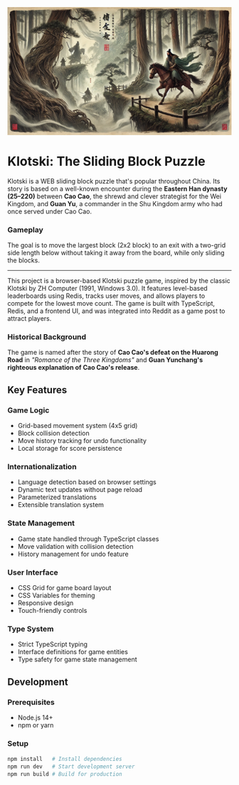 ![Caocao](public/CaocaoFailed.webp)

# Klotski: The Sliding Block Puzzle  


Klotski is a WEB sliding block puzzle that's popular throughout China. Its story is based on a well-known encounter during the **Eastern Han dynasty (25–220)** between **Cao Cao**, the shrewd and clever strategist for the Wei Kingdom, and **Guan Yu**, a commander in the Shu Kingdom army who had once served under Cao Cao.  

### **Gameplay**  
The goal is to move the largest block (2x2 block) to an exit with a two-grid side length below without taking it away from the board, while only sliding the blocks.

---
This project is a browser-based Klotski puzzle game, inspired by the classic Klotski by ZH Computer (1991, Windows 3.0). It features level-based leaderboards using Redis, tracks user moves, and allows players to compete for the lowest move count. The game is built with TypeScript, Redis, and a frontend UI, and was integrated into Reddit as a game post to attract players.

### **Historical Background**  
The game is named after the story of **Cao Cao's defeat on the Huarong Road** in *"Romance of the Three Kingdoms"* and **Guan Yunchang's righteous explanation of Cao Cao's release**.  


## Key Features

### Game Logic
- Grid-based movement system (4x5 grid)
- Block collision detection
- Move history tracking for undo functionality
- Local storage for score persistence

### Internationalization
- Language detection based on browser settings
- Dynamic text updates without page reload
- Parameterized translations
- Extensible translation system

### State Management
- Game state handled through TypeScript classes
- Move validation with collision detection
- History management for undo feature

### User Interface
- CSS Grid for game board layout
- CSS Variables for theming
- Responsive design
- Touch-friendly controls

### Type System
- Strict TypeScript typing
- Interface definitions for game entities
- Type safety for game state management

## Development

### Prerequisites
- Node.js 14+
- npm or yarn

### Setup
```bash
npm install   # Install dependencies
npm run dev   # Start development server
npm run build # Build for production
